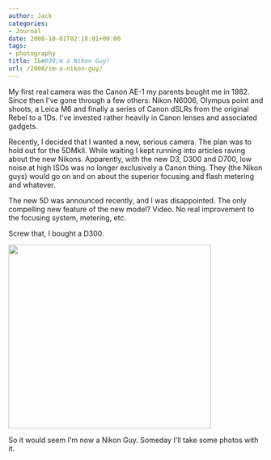 ```yaml
---
author: Jack
categories:
- Journal
date: 2008-10-01T02:18:01+00:00
tags:
- photography
title: I&#039;m a Nikon Guy!
url: /2008/im-a-nikon-guy/
---
```


<span class="drop_cap">M</span>y first real camera was the Canon AE-1 my parents bought me in 1982. Since then I've gone through a few others: Nikon N6006, Olympus point and shoots, a Leica M6 and finally a series of Canon dSLRs from the original Rebel to a 1Ds. I've invested rather heavily in Canon lenses and associated gadgets.

Recently, I decided that I wanted a new, serious camera. The plan was to hold out for the 5DMkII. While waiting I kept running into articles raving about the new Nikons. Apparently, with the new D3, D300 and D700, low noise at high ISOs was no longer exclusively a Canon thing. They (the Nikon guys) would go on and on about the superior focusing and flash metering and whatever.

The new 5D was announced recently, and I was disappointed. The only compelling new feature of the new model? Video. No real improvement to the focusing system, metering, etc.

Screw that, I bought a D300.

[<img src="http://baty.net/files//nikon_d300.jpg" alt="" title="nikon_d300" width="400" height="363" class="aligncenter size-full wp-image-2710" />][1]

So it would seem I'm now a Nikon Guy. Someday I'll take some photos with it.

 [1]: http://baty.net/files//nikon_d300.jpg